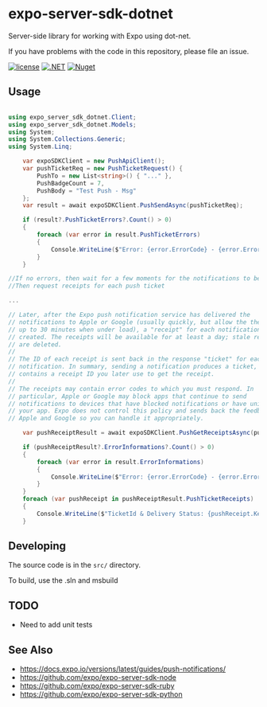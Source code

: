 # expo-server-sdk-dotnet
Server-side library for working with Expo using dot-net.

If you have problems with the code in this repository, please file an issue.

[![license](https://img.shields.io/badge/license-MIT-orange.svg?style=flat-square)](https://github.com/glyphard/expo-server-sdk-dotnet/blob/master/LICENSE) 
[![.NET](https://img.shields.io/badge/Standard-blue.svg?logo=.net&style=flat-square)](https://docs.microsoft.com/it-it/dotnet/standard/net-standard) 
[![Nuget](https://img.shields.io/nuget/v/Expo.Server.SDK?label=%20&logo=nuget&style=flat-square)](https://www.nuget.org/packages/Expo.Server.SDK/)

## Usage


```cs

using expo_server_sdk_dotnet.Client;
using expo_server_sdk_dotnet.Models;
using System;
using System.Collections.Generic;
using System.Linq;

	var expoSDKClient = new PushApiClient();
	var pushTicketReq = new PushTicketRequest() {
		PushTo = new List<string>() { "..." },
		PushBadgeCount = 7,
		PushBody = "Test Push - Msg"
	};
	var result = await expoSDKClient.PushSendAsync(pushTicketReq);

	if (result?.PushTicketErrors?.Count() > 0) 
	{
		foreach (var error in result.PushTicketErrors) 
		{
			Console.WriteLine($"Error: {error.ErrorCode} - {error.ErrorMessage}");
		}
	}

//If no errors, then wait for a few moments for the notifications to be delivered
//Then request receipts for each push ticket

...

// Later, after the Expo push notification service has delivered the
// notifications to Apple or Google (usually quickly, but allow the the service
// up to 30 minutes when under load), a "receipt" for each notification is
// created. The receipts will be available for at least a day; stale receipts
// are deleted.
//
// The ID of each receipt is sent back in the response "ticket" for each
// notification. In summary, sending a notification produces a ticket, which
// contains a receipt ID you later use to get the receipt.
//
// The receipts may contain error codes to which you must respond. In
// particular, Apple or Google may block apps that continue to send
// notifications to devices that have blocked notifications or have uninstalled
// your app. Expo does not control this policy and sends back the feedback from
// Apple and Google so you can handle it appropriately.

	var pushReceiptResult = await expoSDKClient.PushGetReceiptsAsync(pushReceiptReq);

	if (pushReceiptResult?.ErrorInformations?.Count() > 0) 
	{
		foreach (var error in result.ErrorInformations) 
		{
			Console.WriteLine($"Error: {error.ErrorCode} - {error.ErrorMessage}");
		}
	}
	foreach (var pushReceipt in pushReceiptResult.PushTicketReceipts) 
	{
		Console.WriteLine($"TicketId & Delivery Status: {pushReceipt.Key} {pushReceipt.Value.DeliveryStatus} {pushReceipt.Value.DeliveryMessage}");
	}
```


## Developing

The source code is in the `src/` directory.

To build, use the .sln and msbuild


## TODO

  * Need to add unit tests

## See Also

  * https://docs.expo.io/versions/latest/guides/push-notifications/
  * https://github.com/expo/expo-server-sdk-node
  * https://github.com/expo/expo-server-sdk-ruby
  * https://github.com/expo/expo-server-sdk-python
